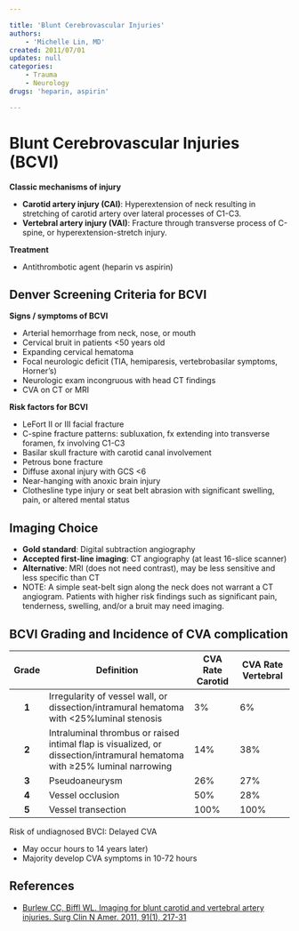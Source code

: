 ```yaml
---

title: 'Blunt Cerebrovascular Injuries'
authors:
    - 'Michelle Lin, MD'
created: 2011/07/01
updates: null
categories:
    - Trauma
    - Neurology
drugs: 'heparin, aspirin'

---
```




# Blunt Cerebrovascular Injuries (BCVI)

**Classic mechanisms of injury**

-   **Carotid artery injury (CAI)**: Hyperextension of neck resulting in stretching of carotid artery over lateral processes of C1-C3.
-   **Vertebral artery injury (VAI)**: Fracture through transverse process of C-spine, or hyperextension-stretch injury.

**Treatment**

-   Antithrombotic agent (<span class="drug">heparin</span> vs <span class="drug">aspirin</span>)

## Denver Screening Criteria for BCVI 

**Signs / symptoms of BCVI**

-   Arterial hemorrhage from neck, nose, or mouth
-   Cervical bruit in patients &lt;50 years old
-   Expanding cervical hematoma
-   Focal neurologic deficit (TIA, hemiparesis, vertebrobasilar symptoms, Horner’s) 
-   Neurologic exam incongruous with head CT findings
-   CVA on CT or MRI 

**Risk factors for BCVI**

-   LeFort II or III facial fracture
-   C-spine fracture patterns: subluxation, fx extending into transverse foramen, fx involving C1-C3
-   Basilar skull fracture with carotid canal involvement
-   Petrous bone fracture
-   Diffuse axonal injury with GCS &lt;6
-   Near-hanging with anoxic brain injury
-   Clothesline type injury or seat belt abrasion with significant swelling, pain, or altered mental status

## Imaging Choice

-   **Gold standard**: Digital subtraction angiography
-   **Accepted first-line imaging**: CT angiography (at least 16-slice scanner)
-   **Alternative**: MRI (does not need contrast), may be less sensitive and less specific than CT
-   NOTE: A simple seat-belt sign along the neck does not warrant a CT angiogram. Patients with higher risk findings such as significant pain, tenderness, swelling, and/or a bruit may need imaging.

## BCVI Grading and Incidence of CVA complication

| Grade | Definition  | CVA Rate Carotid   | CVA Rate Vertebral |
|:-------:|-------------|--------------------|--------------------|
| **1**     | Irregularity of vessel wall, or dissection/intramural hematoma with &lt;25%luminal stenosis                               | 3%            | 6%             |
| **2**     | Intraluminal thrombus or raised intimal flap is visualized, or dissection/intramural hematoma with ≥25% luminal narrowing | 14%           | 38%            |
| **3**     | Pseudoaneurysm                                                                                                             | 26%           | 27%            |
| **4**     | Vessel occlusion                                                                                                           | 50%           | 28%            |
| **5**     | Vessel transection                                                                                                         | 100%          | 100%           |

Risk of undiagnosed BVCI: Delayed CVA

- May occur hours to 14 years later) 
- Majority develop CVA symptoms in 10-72 hours

## References

-   [Burlew CC, Biffl WL. Imaging for blunt carotid and vertebral artery injuries. Surg Clin N Amer. 2011, 91(1), 217-31](https://www.ncbi.nlm.nih.gov/pubmed/?term=21184911)
